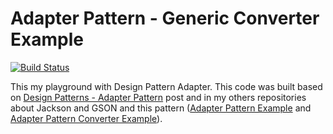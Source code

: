 # Adapter Pattern - Generic Converter Example

[![Build Status](https://travis-ci.org/leandrocgsi/adapter-pattern-generic-converter-example.svg?branch=master)](https://travis-ci.org/leandrocgsi/adapter-pattern-generic-converter-example)

This my playground with Design Pattern Adapter. This code was built based on [Design Patterns - Adapter Pattern](https://www.tutorialspoint.com/design_pattern/adapter_pattern.htm) post and in my others repositories about Jackson and GSON and this pattern ([Adapter Pattern Example](https://github.com/leandrocgsi/adapter-pattern-example) and [Adapter Pattern Converter Example](https://github.com/leandrocgsi/adapter-pattern-converter-example)).
